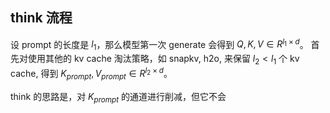 ## think 流程
设 prompt 的长度是 $l_{1}$，那么模型第一次 generate 会得到 $Q,K,V\in R^{l_{1}\times d}$。
首先对使用其他的 kv cache 淘汰策略，如 snapkv, h2o, 来保留 $l_{2}<l_{1}$ 个 kv cache, 得到 $K_{prompt}, V_{prompt} \in R^{l_{2}\times d}$。

think 的思路是，对 $K_{prompt}$ 的通道进行削减，但它不会